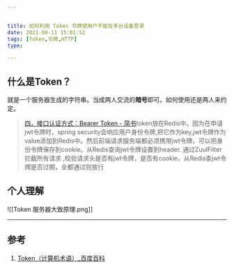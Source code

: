 ```yaml
---


title: 如何利用 Token 令牌使用户不能在多台设备登录
date: 2021-08-11 15:01:52
tags: [Token,令牌,HTTP]
type:

---
```



## 什么是Token？

就是一个服务器生成的字符串。当成两人交流的**暗号**即可。如何使用还是两人来约定。

> [四，接口认证方式：Bearer Token - 简书](https://www.jianshu.com/p/8f7009456abc)token放在Redis中。因为在申请jwt令牌时，spring security会响应用户身份令牌,把它作为key,jwt令牌作为value添加到Redis中。然后前端请求服务端都必须携带jwt令牌，可以把身份令牌保存到cookie。从Redis查询jwt令牌设置到header. 通过ZuulFilter拦截所有请求 ,校验请求头是否有jwt令牌，是否有cookie，从Redis查jwt令牌是否过期，全都通过则放行



## 个人理解

![[Token 服务器大致原理.png]]

---


## 参考

1. [Token（计算机术语）_百度百科](https://baike.baidu.com/item/Token/2615248)
